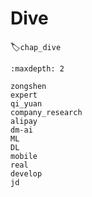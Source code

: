 # Dive
:label:`chap_dive`
​

```toc
:maxdepth: 2

zongshen
expert
qi_yuan
company_research
alipay
dm-ai
ML
DL
mobile
real
develop
jd
```



